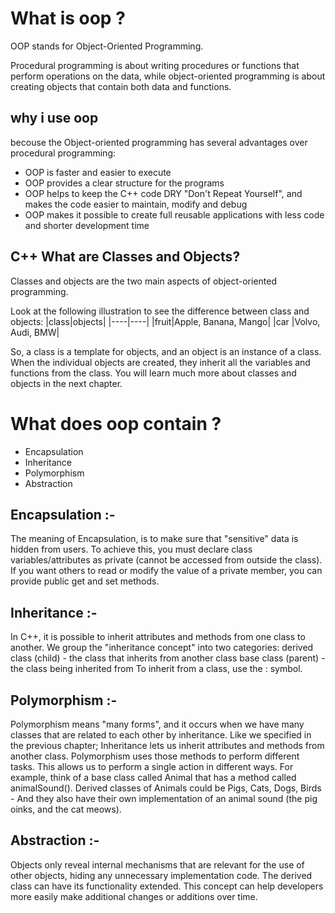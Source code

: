 # What is oop ?
OOP stands for Object-Oriented Programming.

Procedural programming is about writing procedures or functions that perform operations on the data, while object-oriented programming is about creating objects that contain both data and functions.

## why i use oop
becouse the Object-oriented programming has several advantages over procedural programming:
* OOP is faster and easier to execute
* OOP provides a clear structure for the programs
* OOP helps to keep the C++ code DRY "Don't Repeat Yourself", and makes the code easier to maintain, modify and debug
* OOP makes it possible to create full reusable applications with less code and shorter development time
  
## C++ What are Classes and Objects?
Classes and objects are the two main aspects of object-oriented programming.

Look at the following illustration to see the difference between class and objects:
|class|objects|
 |----|----|
 |fruit|Apple, Banana, Mango|
 |car |Volvo, Audi, BMW|

So, a class is a template for objects, and an object is an instance of a class.
When the individual objects are created, they inherit all the variables and functions from the class.
You will learn much more about classes and objects in the next chapter.

# What does oop contain ?
* Encapsulation
* Inheritance
* Polymorphism
* Abstraction
  
## Encapsulation :-
The meaning of Encapsulation, is to make sure that "sensitive" data is hidden from users.
To achieve this, you must declare class variables/attributes as private (cannot be accessed from outside the class).
If you want others to read or modify the value of a private member, you can provide public get and set methods.

## Inheritance :-
In C++, it is possible to inherit attributes and methods from one class to another. We group the "inheritance concept" into two categories:
derived class (child) - the class that inherits from another class
base class (parent) - the class being inherited from
To inherit from a class, use the : symbol.

## Polymorphism :-
Polymorphism means "many forms", and it occurs when we have many classes that are related to each other by inheritance.
Like we specified in the previous chapter; Inheritance lets us inherit attributes and methods from another class. 
Polymorphism uses those methods to perform different tasks. 
This allows us to perform a single action in different ways.
For example, think of a base class called Animal that has a method called animalSound().
Derived classes of Animals could be Pigs, Cats, Dogs, Birds - And they also have their own implementation of an animal sound (the pig oinks, and the cat meows).

## Abstraction :-
Objects only reveal internal mechanisms that are relevant for the use of other objects, hiding any unnecessary implementation code. 
The derived class can have its functionality extended. 
This concept can help developers more easily make additional changes or additions over time.